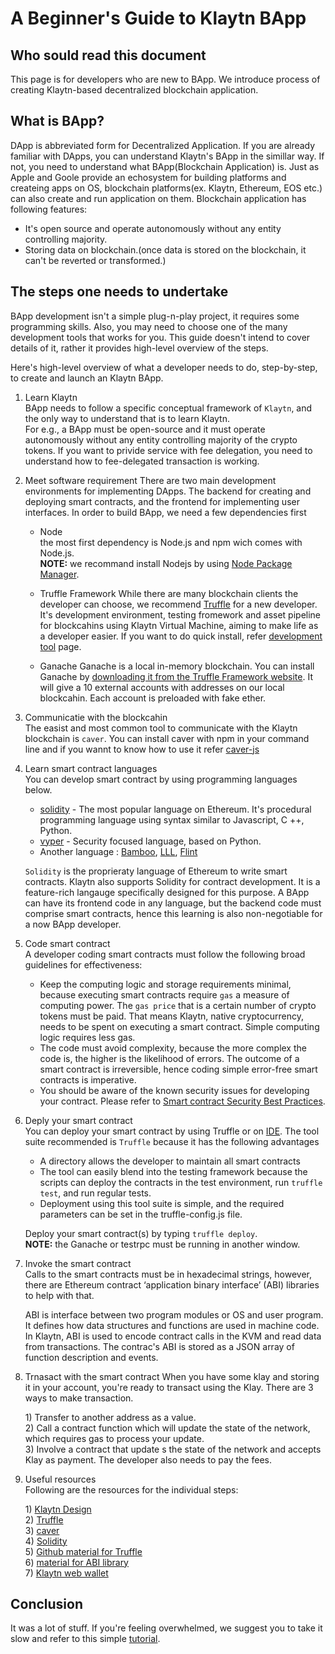 # A Beginner's Guide to Klaytn BApp

## Who sould read this document
This page is for developers who are new to BApp. We introduce process of creating Klaytn-based decentralized blockchain application.

## What is BApp?
DApp is abbreviated form for Decentralized Application. If you are already familiar with DApps, you can understand Klaytn's BApp in the simillar way. If not, you need to understand what BApp(Blockchain Application) is. Just as Apple and Goole provide an echosystem for building platforms and createing apps on OS, blockchain platforms(ex. Klaytn, Ethereum, EOS etc.) can also create and run application on them. Blockchain application has following features:
* It's open source and operate autonomously without any entity controlling majority.
* Storing data on blockchain.(once data is stored on the blockchain, it can't be reverted or transformed.)

## The steps one needs to undertake
BApp development isn't a simple plug-n-play project, it requires some programming skills. Also, you may need to choose one of the many development tools that works for you. This guide doesn't intend to cover details of it, rather it provides high-level overview of the steps.

Here's high-level overview of what a developer needs to do, step-by-step, to create and launch an Klaytn BApp.

1. Learn Klaytn  
BApp needs to follow a specific conceptual framework of `Klaytn`, and the only way to understand that is to learn Klaytn.  
For e.g., a BApp must be open-source and it must operate autonomously without any entity controlling majority of the crypto tokens. If you want to privide service with fee delegation, you need to understand how to fee-delegated transaction is working.

2. Meet software requirement
There are two main development environments for implementing DApps. The backend  for creating and deploying smart contracts, and the frontend for implementing user interfaces. In order to build BApp, we need a few dependencies first

    * Node  
    the most first dependency is Node.js and npm wich comes with Node.js.  
    **NOTE:** we recommand install Nodejs by using [Node Package Manager](https://nodejs.org/en/).

    * Truffle Framework
    While there are many blockchain clients the developer can choose, we recommend [Truffle](https://www.trufflesuite.com/truffle) for a new developer. It's development environment, testing fromework and asset pipeline for blockcahins using Klaytn Virtual Machine, aiming to make life as a developer easier.
    If you want to do quick install, refer [development tool](../quick-start/install-development-tools.md) page.

    * Ganache
    Ganache is a local in-memory blockchain. You can install Ganache by [downloading it from the Truffle Framework website](https://www.trufflesuite.com/ganache). It will give a 10 external accounts with addresses on our local blockcahin. Each account is preloaded with fake ether.

3. Communicatie with the blockcahin  
The easist and most common tool to communicate with the Klaytn blockchain is `caver`. You can install caver with npm in your command line and if you wannt to know how to use it refer [caver-js](../../bapp/sdk/caver-java/porting-from-web3j.md)

4. Learn smart contract languages  
You can develop smart contract by using programming languages below.
    * [solidity](https://solidity.readthedocs.io/en/v0.5.6/) - The most popular language on Ethereum. It's procedural programming language using syntax similar to Javascript, C ++, Python.
    * [vyper](https://vyper.readthedocs.io/en/v0.1.0-beta.12/) - Security focused language, based on Python.  
    * Another language : [Bamboo](https://github.com/pirapira/bamboo), [LLL](https://lll-docs.readthedocs.io/en/latest/lll_introduction.html), [Flint](https://docs.flintlang.org)

     `Solidity` is the proprieraty language of Ethereum to write smart contracts. Klaytn also supports Solidity for contract development. It is a feature-rich langauge specifically designed for this purpose. A BApp can have its frontend code in any language, but the backend code must comprise smart contracts, hence this learning is also non-negotiable for a now BApp developer.

5. Code smart contract  
A developer coding smart contracts must follow the following broad guidelines for effectiveness:

    * Keep the computing logic and storage requirements minimal, because executing smart contracts require `gas` a measure of computing power. The `gas price` that is a certain number of crypto tokens must be paid. That means Klaytn, native cryptocurrency, needs to be spent on executing a smart contract. Simple computing logic requires less gas.
    * The code must avoid complexity, because the more complex the code is, the higher is the likelihood of errors. The outcome of a smart contract is irreversible, hence coding simple error-free smart contracts is imperative.
    * You should be aware of the known security issues for developing your contract. Please refer to [Smart contract Security Best Practices](https://consensys.github.io/smart-contract-best-practices/).

6. Deply your smart contract  
    You can deploy your smart contract by using Truffle or on [IDE](https://ide.klaytn.com/). The tool suite recommended is `Truffle` because it has the following advantages
    * A directory allows the developer to maintain all smart contracts
    * The tool can easily blend into the testing framework because the scripts can deploy the contracts in the test environment, run `truffle test`, and run regular tests.
    * Deployment using this tool suite is simple, and the required parameters can be set in the truffle-config.js file.   

    Deploy your smart contract(s) by typing `truffle deploy`.  
    **NOTE:**  the Ganache or testrpc must be running in another window.

7. Invoke the smart contract  
    Calls to the smart contracts must be in hexadecimal strings, however, there are Ethereum contract ‘application binary interface’ (ABI) libraries to help with that.   

    ABI is interface between two program modules or OS and user program. It defines how data structures and functions are used in machine code. In Klaytn, ABI is used to encode contract calls in the KVM and read data from transactions. The contrac's ABI is stored as a JSON array of function description and events.

8. Trnasact with the smart contract
    When you have some klay and storing it in your account, you're ready to transact using the Klay. There are 3 ways to make transaction.

    1\) Transfer to another address as a value.  
    2\) Call a contract function which will update the state of the network, which requires gas to process your update.   
    3\) Involve a contract that update s the state of the network and accepts Klay as payment. The developer also needs to pay the fees.

9. Useful resources  
Following are the resources for the individual steps:  

    1\) [Klaytn Design](../../klaytn/design/README.md)  
    2\) [Truffle](https://github.com/trufflesuite/ganache-cli)  
    3\) [caver](../../bapp/sdk/README.md)  
    4\) [Solidity](https://solidity.readthedocs.io/en/v0.5.11/introduction-to-smart-contracts.html)  
    5\) [Github material for Truffle](https://github.com/trufflesuite/truffle)  
    6\) [material for ABI library](https://solidity.readthedocs.io/en/v0.5.11/introduction-to-smart-contracts.html)  
    7\) [Klaytn web wallet](https://wallet.klaytn.com/)

## Conclusion
It was a lot of stuff. If you're feeling overwhelmed, we suggest you to take it slow and refer to this simple [tutorial](../../bapp/tutorials/bapp-on-baobab-video-lecture/1.-introduction.md).
